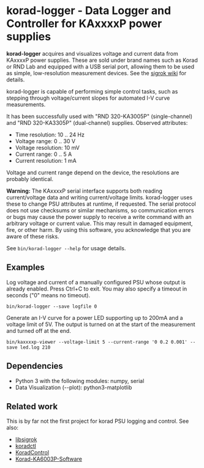 # korad-logger - Data Logger and Controller for KAxxxxP power supplies

**korad-logger** acquires and visualizes voltage and current data from
KAxxxxP power supplies. These are sold under brand names such as Korad or RND
Lab and equipped with a USB serial port, allowing them to be used as simple,
low-resolution measurement devices. See the [sigrok
wiki](https://sigrok.org/wiki/Korad_KAxxxxP_series) for details.

korad-logger is capable of performing simple control tasks, such as stepping
through voltage/current slopes for automated I-V curve measurements.

It has been successfully used with "RND 320-KA3005P" (single-channel) and "RND
320-KA3305P" (dual-channel) supplies. Observed attributes:

* Time resolution: 10 .. 24 Hz
* Voltage range: 0 .. 30 V
* Voltage resolution: 10 mV
* Current range: 0 .. 5 A
* Current resolution: 1 mA

Voltage and current range depend on the device, the resolutions are probably
identical.

**Warning:** The KAxxxxP serial interface supports both reading current/voltage
data and writing current/voltage limits. korad-logger uses these to change
PSU attributes at runtime, if requested. The serial protocol does not use
checksums or similar mechanisms, so communication errors or bugs may cause the
power supply to receive a write command with an arbitrary voltage or current
value. This may result in damaged equipment, fire, or other harm. By using
this software, you acknowledge that you are aware of these risks.

See `bin/korad-logger --help` for usage details.

## Examples

Log voltage and current of a manually configured PSU whose output is already
enabled. Press Ctrl+C to exit. You may also specify a timeout in seconds
("0" means no timeout).

```
bin/korad-logger --save logfile 0
```

Generate an I-V curve for a power LED supporting up to 200mA and a voltage
limit of 5V. The output is turned on at the start of the measurement and
turned off at the end.

```
bin/kaxxxxp-viewer --voltage-limit 5 --current-range '0 0.2 0.001' --save led.log 210
```

## Dependencies

* Python 3 with the following modules: numpy, serial
* Data Visualization (--plot): python3-matplotlib

## Related work

This is by far not the first project for korad PSU logging and control. See also:

* [libsigrok](https://sigrok.org/wiki/Korad_KAxxxxP_series)
* [koradctl](https://github.com/attie/koradctl)
* [KoradControl](https://github.com/maximaximal/KoradControl)
* [Korad-KA6003P-Software](https://github.com/Tamagotono/Korad-KA6003P-Software)
